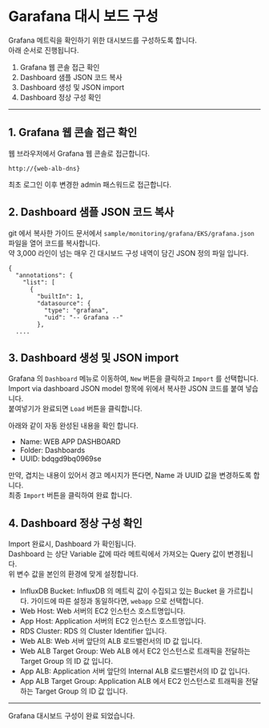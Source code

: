 # Garafana 대시 보드 구성

Grafana 메트릭을 확인하기 위한 대시보드를 구성하도록 합니다.  
아래 순서로 진행됩니다.

1. Grafana 웹 콘솔 접근 확인
2. Dashboard 샘플 JSON 코드 복사
3. Dashboard 생성 및 JSON import
4. Dashboard 정상 구성 확인

--- 
## 1. Grafana 웹 콘솔 접근 확인
웹 브라우저에서 Grafana 웹 콘솔로 접근합니다. 

```
http://{web-alb-dns}
```

최초 로그인 이후 변경한 admin 패스워드로 접근합니다.  


## 2. Dashboard 샘플 JSON 코드 복사

git 에서 복사한 가이드 문서에서 `sample/monitoring/grafana/EKS/grafana.json` 파일을 열어 코드를 복사합니다.  
약 3,000 라인이 넘는 매우 긴 대시보드 구성 내역이 담긴 JSON 정의 파일 입니다.  

```
{
  "annotations": {
    "list": [
      {
        "builtIn": 1,
        "datasource": {
          "type": "grafana",
          "uid": "-- Grafana --"
        },
  ....
```

## 3. Dashboard 생성 및 JSON import

Grafana 의 `Dashboard` 메뉴로 이동하여, `New` 버튼을 클릭하고 `Import` 를 선택합니다.  
Import via dashboard JSON model 항목에 위에서 복사한 JSON 코드를 붙여 넣습니다.  
붙여넣기가 완료되면 `Load` 버튼을 클릭합니다.  

아래와 같이 자동 완성된 내용을 확인 합니다.
- Name: WEB APP DASHBOARD
- Folder: Dashboards
- UUID: bdqgd9bq0969se

만약, 겹치는 내용이 있어서 경고 메시지가 뜬다면, Name 과 UUID 값을 변경하도록 합니다.  
최종 `Import` 버튼을 클릭하여 완료 합니다.  


## 4. Dashboard 정상 구성 확인

Import 완료시, Dashboard 가 확인됩니다.  
Dashboard 는 상단 Variable 값에 따라 메트릭에서 가져오는 Query 값이 변경됩니다.  
위 변수 값을 본인의 환경에 맞게 설정합니다. 

- InfluxDB Bucket: InfluxDB 의 메트릭 값이 수집되고 있는 Bucket 을 가르킵니다. 가이드에 따른 설정과 동일하다면, `webapp` 으로 선택합니다. 
- Web Host: Web 서버의 EC2 인스턴스 호스트명입니다. 
- App Host: Application 서버의 EC2 인스턴스 호스트명입니다. 
- RDS Cluster: RDS 의 Cluster Identifier 입니다. 
- Web ALB: Web 서버 앞단의 ALB 로드밸런서의 ID 값 입니다. 
- Web ALB Target Group: Web ALB 에서 EC2 인스턴스로 트래픽을 전달하는 Target Group 의 ID 값 입니다. 
- App ALB: Application 서버 앞단의 Internal ALB 로드밸런서의 ID 값 입니다. 
- App ALB Target Group: Application ALB 에서 EC2 인스턴스로 트래픽을 전달하는 Target Group 의 ID 값 입니다. 

---

Grafana 대시보드 구성이 완료 되었습니다.
